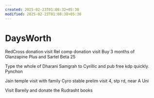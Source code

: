 ```yaml
---
created: 2025-02-23T01:08:32+05:30
modified: 2025-02-23T01:08:38+05:30
---
```


# DaysWorth

RedCross donation visit
Rel comp donation visit
Buy 3 months of Olanzapine Plus and Sartel Beta 25


Type the whole of Dharani Samgrah to Cyrillic and pub free kdp quickly.
Pynchon

Jain temple visit with family
Cyro stable prelim visit 4, stp rd, near A Uni

Visit Bareily and donate the Rudrasht books
